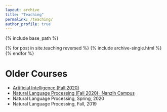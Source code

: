 ```yaml
---
layout: archive
title: "Teaching"
permalink: /teaching/
author_profile: true
---
```


{% include base_path %}

{% for post in site.teaching reversed %}
  {% include archive-single.html %}
{% endfor %}

# Older Courses

* [Artificial Intelligence (Fall 2020)](https://github.com/chiayisu/Artificial_Intelligence_Course)
* [Natural Language Processing (Fall 2020)- Nanzih Campus](https://github.com/chiayisu/Natural-Language-Processing-Fall-2020)
* Natural Language Processing, Spring, 2020
* Natural Language Processing, Fall, 2019

